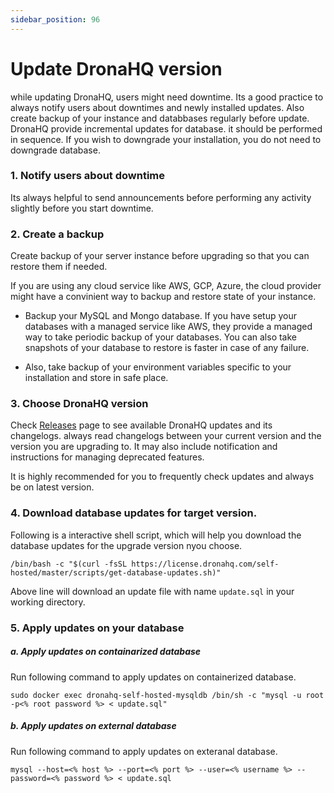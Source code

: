 ```yaml
---
sidebar_position: 96
---
```


# Update DronaHQ version

while updating DronaHQ, users might need downtime. Its a good practice to always notify users about downtimes and newly installed updates. Also create backup of your instance and databbases regularly before update. DronaHQ provide incremental updates for database. it should be performed in sequence. If you wish to downgrade your installation, you do not need to downgrade database.

### 1. Notify users about downtime

Its always helpful to send announcements before performing any activity slightly before you start downtime.

### 2. Create a backup

Create backup of your server instance before upgrading so that you can restore them if needed.

If you are using any cloud service like AWS, GCP, Azure, the cloud provider might have a convinient way to backup and restore state of your instance.

- Backup your MySQL and Mongo database. If you have setup your databases with a managed service like AWS, they provide a managed way to take periodic backup of your databases. You can also take snapshots of your database to restore is faster in case of any failure.

- Also, take backup of your environment variables specific to your installation and store in safe place.

### 3. Choose DronaHQ version

Check [Releases](https://community.dronahq.com/t/dronahq-self-hosted-releases/1177) page to see available DronaHQ updates and its changelogs. always read changelogs between your current version and the version you are upgrading to. It may also include notification and instructions for managing deprecated features.

It is highly recommended for you to frequently check updates and always be on latest version.

### 4. Download database updates for target version.

Following is a interactive shell script, which will help you download the database updates for the upgrade version nyou choose.

```shell
/bin/bash -c "$(curl -fsSL https://license.dronahq.com/self-hosted/master/scripts/get-database-updates.sh)"
```

Above line will download an update file with name `update.sql` in your working directory.

### 5. Apply updates on your database

##### a. Apply updates on containarized database

Run following command to apply updates on  containerized database.

```shell
sudo docker exec dronahq-self-hosted-mysqldb /bin/sh -c "mysql -u root -p<% root password %> < update.sql"
```
##### b. Apply updates on external database

Run following command to apply updates on  exteranal database.

```shell
mysql --host=<% host %> --port=<% port %> --user=<% username %> --password=<% password %> < update.sql
```

<!-- ### 6. Update DronaHQ version in service file.

In previous step, we  -->